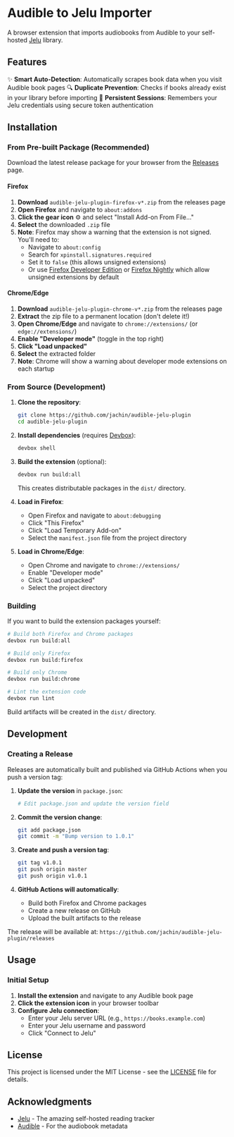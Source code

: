 # Audible to Jelu Importer

A browser extension that imports audiobooks from Audible to your self-hosted [Jelu](https://github.com/bayang/jelu) library.

## Features

✨ **Smart Auto-Detection**: Automatically scrapes book data when you visit Audible book pages
🔍 **Duplicate Prevention**: Checks if books already exist in your library before importing
🔐 **Persistent Sessions**: Remembers your Jelu credentials using secure token authentication

## Installation

### From Pre-built Package (Recommended)

Download the latest release package for your browser from the [Releases](https://github.com/jachin/audible-jelu-plugin/releases) page.

#### Firefox

1. **Download** `audible-jelu-plugin-firefox-v*.zip` from the releases page
2. **Open Firefox** and navigate to `about:addons`
3. **Click the gear icon** ⚙️ and select "Install Add-on From File..."
4. **Select** the downloaded `.zip` file
5. **Note**: Firefox may show a warning that the extension is not signed. You'll need to:
   - Navigate to `about:config`
   - Search for `xpinstall.signatures.required`
   - Set it to `false` (this allows unsigned extensions)
   - Or use [Firefox Developer Edition](https://www.mozilla.org/en-US/firefox/developer/) or [Firefox Nightly](https://www.mozilla.org/en-US/firefox/channel/desktop/#nightly) which allow unsigned extensions by default

#### Chrome/Edge

1. **Download** `audible-jelu-plugin-chrome-v*.zip` from the releases page
2. **Extract** the zip file to a permanent location (don't delete it!)
3. **Open Chrome/Edge** and navigate to `chrome://extensions/` (or `edge://extensions/`)
4. **Enable "Developer mode"** (toggle in the top right)
5. **Click "Load unpacked"**
6. **Select** the extracted folder
7. **Note**: Chrome will show a warning about developer mode extensions on each startup

### From Source (Development)

1. **Clone the repository**:
   ```bash
   git clone https://github.com/jachin/audible-jelu-plugin
   cd audible-jelu-plugin
   ```

2. **Install dependencies** (requires [Devbox](https://www.jetify.com/devbox)):
   ```bash
   devbox shell
   ```

3. **Build the extension** (optional):
   ```bash
   devbox run build:all
   ```
   This creates distributable packages in the `dist/` directory.

4. **Load in Firefox**:
   - Open Firefox and navigate to `about:debugging`
   - Click "This Firefox"
   - Click "Load Temporary Add-on"
   - Select the `manifest.json` file from the project directory

5. **Load in Chrome/Edge**:
   - Open Chrome and navigate to `chrome://extensions/`
   - Enable "Developer mode"
   - Click "Load unpacked"
   - Select the project directory

### Building

If you want to build the extension packages yourself:

```bash
# Build both Firefox and Chrome packages
devbox run build:all

# Build only Firefox
devbox run build:firefox

# Build only Chrome
devbox run build:chrome

# Lint the extension code
devbox run lint
```

Build artifacts will be created in the `dist/` directory.

## Development

### Creating a Release

Releases are automatically built and published via GitHub Actions when you push a version tag:

1. **Update the version** in `package.json`:
   ```bash
   # Edit package.json and update the version field
   ```

2. **Commit the version change**:
   ```bash
   git add package.json
   git commit -m "Bump version to 1.0.1"
   ```

3. **Create and push a version tag**:
   ```bash
   git tag v1.0.1
   git push origin master
   git push origin v1.0.1
   ```

4. **GitHub Actions will automatically**:
   - Build both Firefox and Chrome packages
   - Create a new release on GitHub
   - Upload the built artifacts to the release

The release will be available at: `https://github.com/jachin/audible-jelu-plugin/releases`

## Usage

### Initial Setup

1. **Install the extension** and navigate to any Audible book page
2. **Click the extension icon** in your browser toolbar
3. **Configure Jelu connection**:
   - Enter your Jelu server URL (e.g., `https://books.example.com`)
   - Enter your Jelu username and password
   - Click "Connect to Jelu"

## License

This project is licensed under the MIT License - see the [LICENSE](LICENSE) file for details.

## Acknowledgments

- [Jelu](https://github.com/bayang/jelu) - The amazing self-hosted reading tracker
- [Audible](https://audible.com) - For the audiobook metadata
